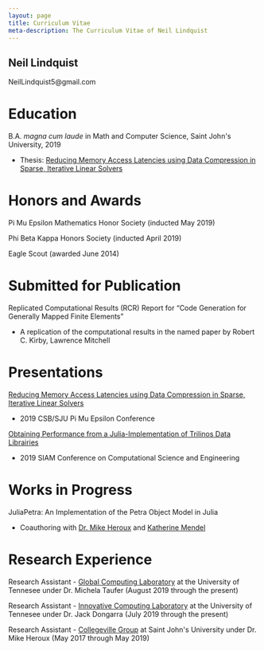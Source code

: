```yaml
---
layout: page
title: Curriculum Vitae
meta-description: The Curriculum Vitae of Neil Lindquist
---
```


<h2 class="visible-print-block">
  Neil Lindquist
</h2>

<p class="visible-print-block">
  NeilLindquist5@gmail.com
</p>

# Education

B.A. *magna cum laude* in Math and Computer Science, Saint John's University, 2019

* Thesis: [Reducing Memory Access Latencies using Data Compression in Sparse, Iterative Linear Solvers](https://github.com/neil-lindquist/Undergrad-Thesis/blob/master/thesis.pdf)

# Honors and Awards

Pi Mu Epsilon Mathematics Honor Society (inducted May 2019)

Phi Beta Kappa Honors Society (inducted April 2019)

Eagle Scout (awarded June 2014)

# Submitted for Publication

Replicated Computational Results (RCR) Report for “Code Generation for Generally Mapped Finite Elements”
* A replication of the computational results in the named paper by Robert C. Kirby, Lawrence Mitchell

# Presentations

[Reducing Memory Access Latencies using Data Compression in Sparse, Iterative Linear Solvers](/files/2019-04-12-PMEslides.pdf)
 * 2019 CSB/SJU Pi Mu Epsilon Conference

[Obtaining Performance from a Julia-Implementation of Trilinos Data Librairies](https://www.pathlms.com/siam/courses/10878/sections/14368/video_presentations/127457)
 * 2019 SIAM Conference on Computational Science and Engineering

# Works in Progress

JuliaPetra: An Implementation of the Petra Object Model in Julia

* Coauthoring with [Dr. Mike Heroux](https://maherou.github.io/) and [Katherine Mendel](https://github.com/katmendy)

# Research Experience

Research Assistant - [Global Computing Laboratory](https://globalcomputing.group/) at the University of Tennesee under Dr. Michela Taufer (August 2019 through the present)

Research Assistant - [Innovative Computing Laboratory](https://icl.utk.edu/) at the University of Tennesee under Dr. Jack Dongarra (July 2019 through the present)

Research Assistant - [Collegeville Group](http://github.com/Collegeville) at Saint John's University under Dr. Mike Heroux (May 2017 through May 2019)
